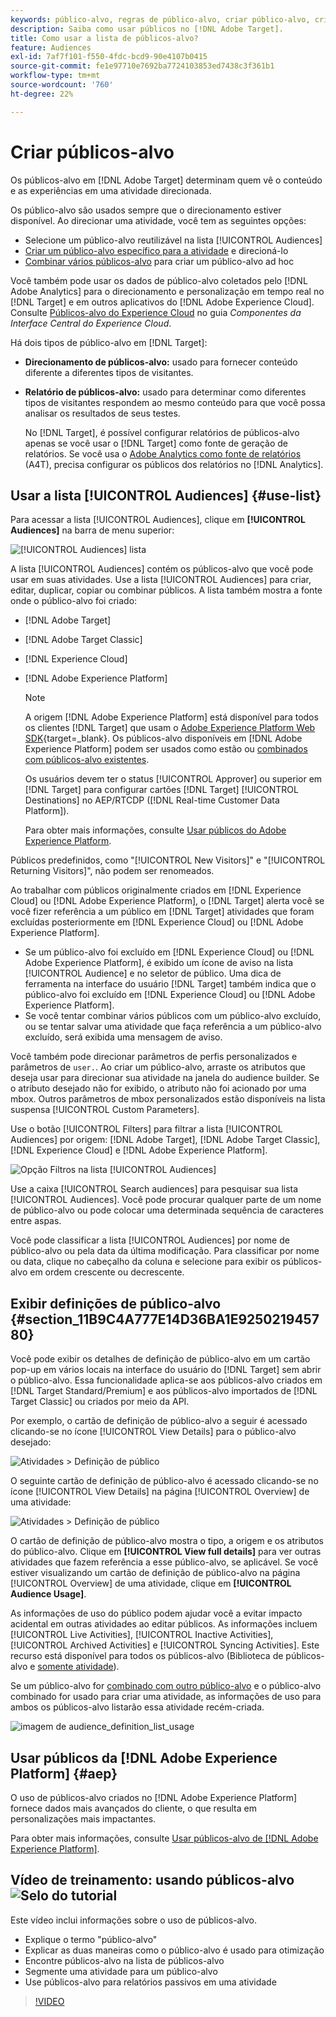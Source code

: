 ```yaml
---
keywords: público-alvo, regras de público-alvo, criar público-alvo, criação de público-alvo, direcionamento de público-alvo, geração de relatório de público-alvo, relatar público-alvo, segmento, parâmetros de perfil personalizado, definição de público-alvo, lista de público-alvo
description: Saiba como usar públicos no [!DNL Adobe Target].
title: Como usar a lista de públicos-alvo?
feature: Audiences
exl-id: 7af7f101-f550-4fdc-bcd9-90e4107b0415
source-git-commit: fe1e97710e7692ba7724103853ed7438c3f361b1
workflow-type: tm+mt
source-wordcount: '760'
ht-degree: 22%

---
```


# Criar públicos-alvo

Os públicos-alvo em [!DNL Adobe Target] determinam quem vê o conteúdo e as experiências em uma atividade direcionada.

Os público-alvo são usados sempre que o direcionamento estiver disponível. Ao direcionar uma atividade, você tem as seguintes opções:

* Selecione um público-alvo reutilizável na lista [!UICONTROL Audiences]
* [Criar um público-alvo específico para a atividade](/help/main/c-target/creating-activity-only-audience.md) e direcioná-lo
* [Combinar vários públicos-alvo](/help/main/c-target/combining-multiple-audiences.md#concept_A7386F1EA4394BD2AB72399C225981E5) para criar um público-alvo ad hoc

Você também pode usar os dados de público-alvo coletados pelo [!DNL Adobe Analytics] para o direcionamento e personalização em tempo real no [!DNL Target] e em outros aplicativos do [!DNL Adobe Experience Cloud]. Consulte [Públicos-alvo do Experience Cloud](https://experienceleague.adobe.com/docs/core-services/interface/audiences/audience-library.html?lang=pt-BR) no guia *Componentes da Interface Central do Experience Cloud*.

Há dois tipos de público-alvo em [!DNL Target]:

* **Direcionamento de públicos-alvo:** usado para fornecer conteúdo diferente a diferentes tipos de visitantes.
* **Relatório de públicos-alvo:** usado para determinar como diferentes tipos de visitantes respondem ao mesmo conteúdo para que você possa analisar os resultados de seus testes.

  No [!DNL Target], é possível configurar relatórios de públicos-alvo apenas se você usar o [!DNL Target] como fonte de geração de relatórios. Se você usa o [Adobe Analytics como fonte de relatórios](/help/main/c-integrating-target-with-mac/a4t/a4t.md) (A4T), precisa configurar os públicos dos relatórios no [!DNL Analytics].

## Usar a lista [!UICONTROL Audiences] {#use-list}

Para acessar a lista [!UICONTROL Audiences], clique em **[!UICONTROL Audiences]** na barra de menu superior:

![[!UICONTROL Audiences] lista](assets/audiences_list.png)

A lista [!UICONTROL Audiences] contém os públicos-alvo que você pode usar em suas atividades. Use a lista [!UICONTROL Audiences] para criar, editar, duplicar, copiar ou combinar públicos. A lista também mostra a fonte onde o público-alvo foi criado:

* [!DNL Adobe Target]
* [!DNL Adobe Target Classic]
* [!DNL Experience Cloud]
* [!DNL Adobe Experience Platform]

  >[!NOTE]
  >
  >A origem [!DNL Adobe Experience Platform] está disponível para todos os clientes [!DNL Target] que usam o [Adobe Experience Platform Web SDK](https://experienceleague.adobe.com/docs/target-dev/developer/client-side/aep-web-sdk.html?lang=pt-BR){target=_blank}. Os públicos-alvo disponíveis em [!DNL Adobe Experience Platform] podem ser usados como estão ou [combinados com públicos-alvo existentes](/help/main/c-target/combining-multiple-audiences.md).
  >
  >Os usuários devem ter o status [!UICONTROL Approver] ou superior em [!DNL Target] para configurar cartões [!DNL Target] [!UICONTROL Destinations] no AEP/RTCDP ([!DNL Real-time Customer Data Platform]).
  >
  >Para obter mais informações, consulte [Usar públicos do Adobe Experience Platform](#aep).

Públicos predefinidos, como &quot;[!UICONTROL New Visitors]&quot; e &quot;[!UICONTROL Returning Visitors]&quot;, não podem ser renomeados.

Ao trabalhar com públicos originalmente criados em [!DNL Experience Cloud] ou [!DNL Adobe Experience Platform], o [!DNL Target] alerta você se você fizer referência a um público em [!DNL Target] atividades que foram excluídas posteriormente em [!DNL Experience Cloud] ou [!DNL Adobe Experience Platform].

* Se um público-alvo foi excluído em [!DNL Experience Cloud] ou [!DNL Adobe Experience Platform], é exibido um ícone de aviso na lista [!UICONTROL Audience] e no seletor de público. Uma dica de ferramenta na interface do usuário [!DNL Target] também indica que o público-alvo foi excluído em [!DNL Experience Cloud] ou [!DNL Adobe Experience Platform].
* Se você tentar combinar vários públicos com um público-alvo excluído, ou se tentar salvar uma atividade que faça referência a um público-alvo excluído, será exibida uma mensagem de aviso.

Você também pode direcionar parâmetros de perfis personalizados e parâmetros de `user.`. Ao criar um público-alvo, arraste os atributos que deseja usar para direcionar sua atividade na janela do audience builder. Se o atributo desejado não for exibido, o atributo não foi acionado por uma mbox. Outros parâmetros de mbox personalizados estão disponíveis na lista suspensa [!UICONTROL Custom Parameters].

Use o botão [!UICONTROL Filters] para filtrar a lista [!UICONTROL Audiences] por origem: [!DNL Adobe Target], [!DNL Adobe Target Classic], [!DNL Experience Cloud] e [!DNL Adobe Experience Platform].

![Opção Filtros na lista [!UICONTROL Audiences]](assets/filters.png)

Use a caixa [!UICONTROL Search audiences] para pesquisar sua lista [!UICONTROL Audiences]. Você pode procurar qualquer parte de um nome de público-alvo ou pode colocar uma determinada sequência de caracteres entre aspas.

Você pode classificar a lista [!UICONTROL Audiences] por nome de público-alvo ou pela data da última modificação. Para classificar por nome ou data, clique no cabeçalho da coluna e selecione para exibir os públicos-alvo em ordem crescente ou decrescente.

## Exibir definições de público-alvo {#section_11B9C4A777E14D36BA1E925021945780}

Você pode exibir os detalhes de definição de público-alvo em um cartão pop-up em vários locais na interface do usuário do [!DNL Target] sem abrir o público-alvo. Essa funcionalidade aplica-se aos públicos-alvo criados em [!DNL Target Standard/Premium] e aos públicos-alvo importados de [!DNL Target Classic] ou criados por meio da API.

Por exemplo, o cartão de definição de público-alvo a seguir é acessado clicando-se no ícone [!UICONTROL View Details] para o público-alvo desejado:

![Atividades > Definição de público](assets/audience_definition_list.png)

O seguinte cartão de definição de público-alvo é acessado clicando-se no ícone [!UICONTROL View Details] na página [!UICONTROL Overview] de uma atividade:

![Atividades > Definição de público](assets/view-details-activity-overview.png)

O cartão de definição de público-alvo mostra o tipo, a origem e os atributos do público-alvo. Clique em **[!UICONTROL View full details]** para ver outras atividades que fazem referência a esse público-alvo, se aplicável. Se você estiver visualizando um cartão de definição de público-alvo na página [!UICONTROL Overview] de uma atividade, clique em **[!UICONTROL Audience Usage]**.

As informações de uso do público podem ajudar você a evitar impacto acidental em outras atividades ao editar públicos. As informações incluem [!UICONTROL Live Activities], [!UICONTROL Inactive Activities], [!UICONTROL Archived Activities] e [!UICONTROL Syncing Activities]. Este recurso está disponível para todos os públicos-alvo (Biblioteca de públicos-alvo e [somente atividade](/help/main/c-target/creating-activity-only-audience.md#concept_A6BADCF530ED4AE1852E677FEBE68483)).

Se um público-alvo for [combinado com outro público-alvo](/help/main/c-target/combining-multiple-audiences.md) e o público-alvo combinado for usado para criar uma atividade, as informações de uso para ambos os públicos-alvo listarão essa atividade recém-criada.

![imagem de audience_definition_list_usage](assets/audience_definition_list_usage.png)

<!--The following audience definition card is for an audience imported from the Adobe Experience Cloud. In this instance, the audience was imported from Adobe Audience Manager (AAM).

![Usage tab on Audience Definition card](assets/audience_definition_mc.png)

The following details are available for these imported audience types:

| Audience Type | Details |
|--- |--- |
|Mobile audience|Marketing Name, Vendor, and Model.<br>The `matches | does not match` operator displays instead of `equals | does not equal`<br>![Imported Mobile Audience](/help/main/c-target/c-audiences/assets/imported_mobile_audience.png).|
|Visitor-behavior audience|**user.categoryAffinity:** `categoryAffinity` with `FAVORITE` parameter.<br>![Imported Category Affinity](/help/main/c-target/c-audiences/assets/imported_category_affinity.png)<br>**Monitoring:** Monitoring service equals true.<br>**No Monitoring Service:** Monitoring service equals false.<br>![Imported Monitoring](/help/main/c-target/c-audiences/assets/imported_monitoring.png)|
|Audiences using the NOT operator|**Single Rule:** Target displays the audience in the format `[All Visitor AND [NOT [rule]`. Single NOT rule displays with AND with `AllVisitor` audience.<br>![Imported Not Audience](/help/main/c-target/c-audiences/assets/imported_not_audience.png)|

Keep the following points in mind as you work with imported audiences:

* Expression target audiences are no longer supported in Target Standard/Premium. 
* Target Standard/Premium does not support some deprecated audiences or has improved operators for ease of use. Because of this, the definition of an imported audience, although working as per definition, does not mean that same is now available for creation in the Standard/Premium interface. For example, Social Audiences are visible with their rules but Target Standard/Premium does not allow social audiences to be created.-->

## Usar públicos da [!DNL Adobe Experience Platform] {#aep}

O uso de públicos-alvo criados no [!DNL Adobe Experience Platform] fornece dados mais avançados do cliente, o que resulta em personalizações mais impactantes.

Para obter mais informações, consulte [Usar públicos-alvo de [!DNL Adobe Experience Platform]](/help/main/c-integrating-target-with-mac/integrating-with-rtcdp.md#aep).

## Vídeo de treinamento: usando públicos-alvo ![Selo do tutorial](/help/main/assets/tutorial.png)

Este vídeo inclui informações sobre o uso de públicos-alvo.

* Explique o termo &quot;público-alvo&quot;
* Explicar as duas maneiras como o público-alvo é usado para otimização
* Encontre públicos-alvo na lista de públicos-alvo
* Segmente uma atividade para um público-alvo
* Use públicos-alvo para relatórios passivos em uma atividade

>[!VIDEO](https://video.tv.adobe.com/v/30984?captions=por_br)
